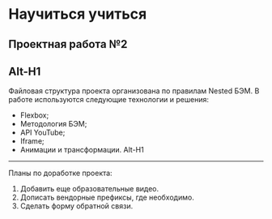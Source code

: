 # Научиться учиться
## Проектная работа №2
Alt-H1
------
Файловая структура проекта организована по правилам Nested БЭМ.
В работе используются следующие технологии и решения:
 * Flexbox;
 * Методология БЭМ;
 * API YouTube;
 * Iframe;
 * Анимации и трансформации.
Alt-H1
------
Планы по доработке проекта:
1. Добавить еще образовательные видео.
2. Дописать вендорные префиксы, где необходимо.
3. Сделать форму обратной связи.

